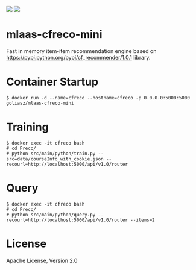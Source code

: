 [![](https://images.microbadger.com/badges/image/goliasz/mlaas-cfreco-mini.svg)](https://microbadger.com/images/goliasz/mlaas-cfreco-mini "Get your own image badge on microbadger.com")
[![](https://images.microbadger.com/badges/version/goliasz/mlaas-cfreco-mini.svg)](https://microbadger.com/images/goliasz/mlaas-cfreco-mini "Get your own version badge on microbadger.com")

# mlaas-cfreco-mini

Fast in memory item-item recommendation engine based on https://pypi.python.org/pypi/cf_recommender/1.0.1 library.

# Container Startup

```
$ docker run -d --name=cfreco --hostname=cfreco -p 0.0.0.0:5000:5000 goliasz/mlaas-cfreco-mini
```

# Training

```
$ docker exec -it cfreco bash
# cd Preco/
# python src/main/python/train.py --src=data/courseInfo_with_cookie.json --recourl=http://localhost:5000/api/v1.0/router
```

# Query

```
$ docker exec -it cfreco bash
# cd Preco/
# python src/main/python/query.py --recourl=http://localhost:5000/api/v1.0/router --items=2
```

# License
Apache License, Version 2.0
